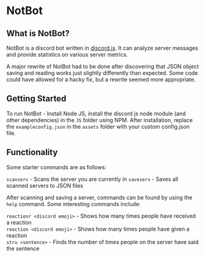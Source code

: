 # NotBot

## What is NotBot?

NotBot is a discord bot written in [discord.js](https://discord.js.org). It can analyze server messages and provide statistics on various server metrics.<br/>

A major rewrite of NotBot had to be done after discovering that JSON object saving and reading works just slightly differently than expected. Some code could have allowed for a hacky fix, but a rewrite seemed more appropriate. 

## Getting Started
To run NotBot - Install Node JS, install the discord js node module (and other dependencies) in the `JS` folder using NPM.
After installation, replace the `exampleconfig.json` in the `assets` folder with your custom config.json file.

## Functionality

Some starter commands are as follows:

`scanserv` - Scans the server you are currently in
`saveserv` - Saves all scanned servers to JSON files

After scanning and saving a server, commands can be found by using the `help` command.
Some interesting commands include:

`reactionr <discord emoji>` - Shows how many times people have received a reaction<br/>
`reaction <discord emoji>` - Shows how many times people have given a reaction<br/>
`stru <sentence>` - Finds the number of times people on the server have said the sentence<br/>